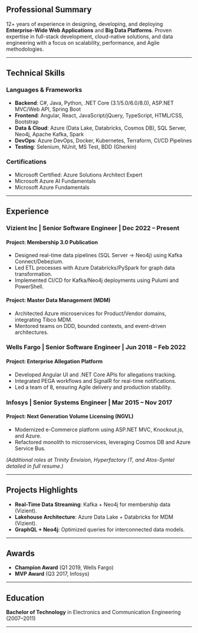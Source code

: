
## Professional Summary  
12+ years of experience in designing, developing, and deploying **Enterprise-Wide Web Applications** and **Big Data Platforms**. Proven expertise in full-stack development, cloud-native solutions, and data engineering with a focus on scalability, performance, and Agile methodologies.  

---

## Technical Skills  
### Languages & Frameworks  
- **Backend**: C#, Java, Python, .NET Core (3.1/5.0/6.0/8.0), ASP.NET MVC/Web API, Spring Boot  
- **Frontend**: Angular, React, JavaScript/jQuery, TypeScript, HTML/CSS, Bootstrap  
- **Data & Cloud**: Azure (Data Lake, Databricks, Cosmos DB), SQL Server, Neo4j, Apache Kafka, Spark  
- **DevOps**: Azure DevOps, Docker, Kubernetes, Terraform, CI/CD Pipelines  
- **Testing**: Selenium, NUnit, MS Test, BDD (Gherkin)  

### Certifications  
- Microsoft Certified: Azure Solutions Architect Expert  
- Microsoft Azure AI Fundamentals  
- Microsoft Azure Fundamentals  

---

## Experience  
### **Vizient Inc** | Senior Software Engineer | Dec 2022 – Present  
#### **Project: Membership 3.0 Publication**  
- Designed real-time data pipelines (SQL Server → Neo4j) using Kafka Connect/Debezium.  
- Led ETL processes with Azure Databricks/PySpark for graph data transformation.  
- Implemented CI/CD for Kafka/Neo4j deployments using Pulumi and PowerShell.  

#### **Project: Master Data Management (MDM)**  
- Architected Azure microservices for Product/Vendor domains, integrating Tibco MDM.  
- Mentored teams on DDD, bounded contexts, and event-driven architectures.  

### **Wells Fargo** | Senior Software Engineer | Jun 2018 – Feb 2022  
#### **Project: Enterprise Allegation Platform**  
- Developed Angular UI and .NET Core APIs for allegations tracking.  
- Integrated PEGA workflows and SignalR for real-time notifications.  
- Led a team of 8, ensuring Agile delivery and production stability.  

### **Infosys** | Senior Systems Engineer | Mar 2015 – Nov 2017  
#### **Project: Next Generation Volume Licensing (NGVL)**  
- Modernized e-Commerce platform using ASP.NET MVC, Knockout.js, and Azure.  
- Refactored monolith to microservices, leveraging Cosmos DB and Azure Service Bus.  

*(Additional roles at Trinity Envision, Hyperfactory IT, and Atos-Syntel detailed in full resume.)*  

---

## Projects Highlights  
- **Real-Time Data Streaming**: Kafka + Neo4j for membership data (Vizient).  
- **Lakehouse Architecture**: Azure Data Lake + Databricks for MDM (Vizient).  
- **GraphQL + Neo4j**: Optimized queries for interconnected data models.  

---

## Awards  
- **Champion Award** (Q1 2019, Wells Fargo)  
- **MVP Award** (Q3 2017, Infosys)  

---

## Education  
**Bachelor of Technology** in Electronics and Communication Engineering (2007–2011)  

---
 
